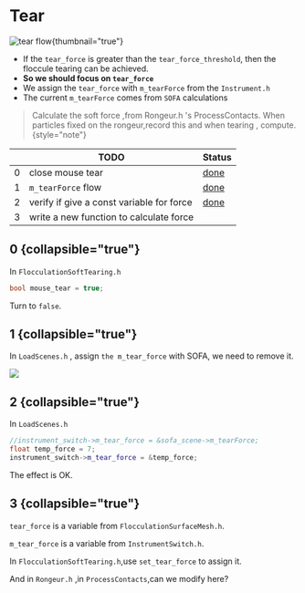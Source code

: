# Tear

![tear flow](Tear.png){thumbnail="true"}

- If the `tear_force` is greater than the `tear_force_threshold`, then the floccule tearing can be achieved.
- **So we should focus on `tear_force`**
- We assign the `tear_force` with `m_tearForce` from the `Instrument.h`
- The current `m_tearForce` comes from `SOFA` calculations

> Calculate the soft force ,from Rongeur.h 's ProcessContacts.
> When particles fixed on the rongeur,record this and when tearing , compute.
> {style="note"}


|   | TODO                                      | Status     |
|---|-------------------------------------------|------------|
| 0 | close mouse tear                          | [done](#0) |
| 1 | `m_tearForce` flow                        | [done](#1) |
| 2 | verify if give a const variable for force | [done](#2) |
| 3 | write a new function to calculate force   |            |


## 0 {collapsible="true"}

In `FlocculationSoftTearing.h`

```C++
bool mouse_tear = true;
```

Turn to `false`.

## 1 {collapsible="true"}

In `LoadScenes.h` , assign `the m_tear_force` with SOFA, we need to remove it.

![](computeForce.png)

## 2 {collapsible="true"}

In `LoadScenes.h`

```C++
//instrument_switch->m_tear_force = &sofa_scene->m_tearForce;
float temp_force = 7;
instrument_switch->m_tear_force = &temp_force;
```

The effect is OK.

## 3 {collapsible="true"}

`tear_force` is a variable from `FlocculationSurfaceMesh.h`.

`m_tear_force` is a variable from `InstrumentSwitch.h`.

In `FlocculationSoftTearing.h`,use `set_tear_force` to assign it.

And in `Rongeur.h` ,in `ProcessContacts`,can we modify here?